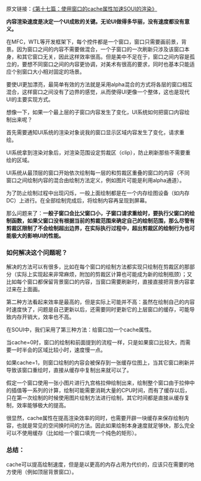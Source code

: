原文链接：[《第十七篇：使用窗口的cache属性加速SOUI的渲染》](http://www.cnblogs.com/setoutsoft/p/4122970.html)

**内容渲染速度是决定一个UI成败的关键。无论UI做得多华丽，没有速度都没有意义。**

在MFC，WTL等开发框架下，每个控件都是一个窗口，窗口只需要画前景，背景。因为窗口之间的内容不需要做混合，一个子窗口的一次刷新只涉及该窗口本身，和其它窗口无关，因此这样效率很高。但是美中不足在于，窗口之间内容是孤立的，要想不同窗口之间的内容更协调，对美术有很高的要求，同时也基本只能适应个别窗口大小相对固定的场景。

要使UI更加漂亮，最简单有效的方法就是采用alpha混合的方式将各层的窗口相互混合，这样窗口之间没有了边界的感觉，从而使得UI更像一个整体，这也是现代UI的主要实现方式。

想像一下，如果一个最上层的子窗口内容发生了变化，UI系统如何把窗口内容绘制出来呢？

首先需要通知UI系统的渲染对象说我的窗口显示区域内容发生了变化，请求重绘。

UI系统拿到渲染对象后，对渲染范围设定剪裁区（clip），防止刷新那些不需要重绘的区域。

UI系统从最顶层的窗口开始依次绘制每一层的和剪裁区重叠的窗口的内容（不同窗口之间绘制内容的混合由绘制方法定义，例如图片可能是利用alpha通道）。

为了防止绘制过程中出现闪烁，一般上面绘制都是在一个内存绘图设备（如内存DC）上进行。在全部绘制完成后，将绘制内容再呈现到屏幕。

那么问题来了：**一般子窗口会比父窗口小，子窗口请求重绘时，要执行父窗口的绘制函数，如果父窗口没有根据当前的剪裁范围来确定自己的绘制范围，那么尽管有剪裁区限制了不会绘制超出边界，在实际执行过程中，超出剪裁区的绘制行为也可能极大的影响UI的性能。**

### 如何解决这个问题呢？
解决的方法可以有很多，比如在每个窗口的绘制方法都实现只绘制在剪裁区的那部分（实际上实现起来非常麻烦，附加的剪裁区计算也可能成为新的绘制瓶颈）；又比如每个窗口都保留背景窗口的内容，当窗口需要刷新时，直接直接把背景内容拿过来在上面画。

第二种方法看起来效率是最高的，但是实际上可能并不高：虽然在绘制自己的内容时速度快了，问题是自己更新以后，还需要同时更新它的上层窗口的缓存，可能导致内存开销大，效率也不高。

在SOUI中，我们采用了第三种方法：给窗口加一个cache属性。

当cache=0时，窗口的绘制和前面提到的流程一样，只是如果窗口比较大，而需要一时半会的区域比较小时，速度慢一点。

如果cache=1，则窗口绘制的内容会被保存到一张缓存位图上，当其它窗口刷新并导致该窗口重绘时，直接从缓存中复制出来就可以了。

假定一个窗口使用一张小图片进行九宫格拉伸绘制出来，绘制整个窗口由于拉伸中的插值等一系列的计算，绘制可能需要消耗大量的CPU时间，而有了缓存以后，只在第一次绘制的时候使用图片绘制方法进行绘制，其它时间都是直接从缓存复制，效率能够极大的提高。

很显然，cache属性在提高渲染效率的同时，也需要开辟一块缓存来保存绘制内容，也就是常见的空间换时间的方法。因此如果绘制本身速度就足够快，那么完全可以不使用缓存（比如给一个窗口填充一个纯色的矩形）。

### 总结：
cache可以提高绘制速度，但是是以更高的内存占用为代价的，应该只在需要的地方使用（例如顶层背景窗口）。